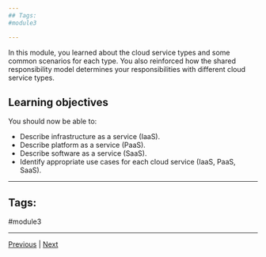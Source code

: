 ```yaml
---
## Tags:
#module3

---
```

In this module, you learned about the cloud service types and some common scenarios for each type. You also reinforced how the shared responsibility model determines your responsibilities with different cloud service types.

## Learning objectives

You should now be able to:

- Describe infrastructure as a service (IaaS).
- Describe platform as a service (PaaS).
- Describe software as a service (SaaS).
- Identify appropriate use cases for each cloud service (IaaS, PaaS, SaaS).

---
## Tags:
#module3

---
[Previous](Knowledge-Check-Cloud-Service-Types) | [Next](Describe-the-Core-Architectural-Components-of-Azure-Intro.md)
